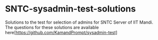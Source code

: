 # SNTC-sysadmin-test-solutions
Solutions to the test for selection of admins for SNTC Server of IIT Mandi.
The questions for these solutions are available here[https://github.com/KamandPrompt/sysadmin-test]  

